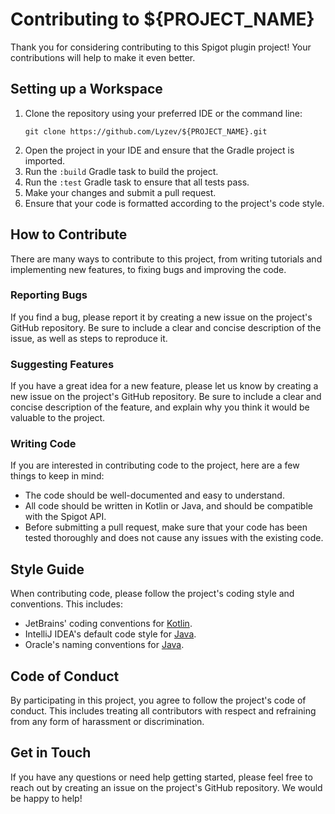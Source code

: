 # Contributing to ${PROJECT_NAME}

Thank you for considering contributing to this Spigot plugin project! Your contributions will help to make it even better.

## Setting up a Workspace

1. Clone the repository using your preferred IDE or the command line:
    ```shell
    git clone https://github.com/Lyzev/${PROJECT_NAME}.git
    ```
2. Open the project in your IDE and ensure that the Gradle project is imported.
3. Run the `:build` Gradle task to build the project.
4. Run the `:test` Gradle task to ensure that all tests pass.
5. Make your changes and submit a pull request.
6. Ensure that your code is formatted according to the project's code style.

## How to Contribute

There are many ways to contribute to this project, from writing tutorials and implementing new features, to fixing bugs and improving the code.

### Reporting Bugs

If you find a bug, please report it by creating a new issue on the project's GitHub repository. Be sure to include a clear and concise description of the issue, as well as steps to reproduce it.

### Suggesting Features

If you have a great idea for a new feature, please let us know by creating a new issue on the project's GitHub repository. Be sure to include a clear and concise description of the feature, and explain why you think it would be valuable to the project.

### Writing Code

If you are interested in contributing code to the project, here are a few things to keep in mind:

- The code should be well-documented and easy to understand.
- All code should be written in Kotlin or Java, and should be compatible with the Spigot API.
- Before submitting a pull request, make sure that your code has been tested thoroughly and does not cause any issues with the existing code.

## Style Guide

When contributing code, please follow the project's coding style and conventions. This includes:

- JetBrains' coding conventions for [Kotlin](https://kotlinlang.org/docs/coding-conventions.html).
- IntelliJ IDEA's default code style for [Java](https://www.jetbrains.com/help/idea/code-style-java.html).
- Oracle's naming conventions for [Java](https://www.oracle.com/java/technologies/javase/codeconventions-namingconventions.html).

## Code of Conduct

By participating in this project, you agree to follow the project's code of conduct. This includes treating all contributors with respect and refraining from any form of harassment or discrimination.

## Get in Touch

If you have any questions or need help getting started, please feel free to reach out by creating an issue on the project's GitHub repository. We would be happy to help!
